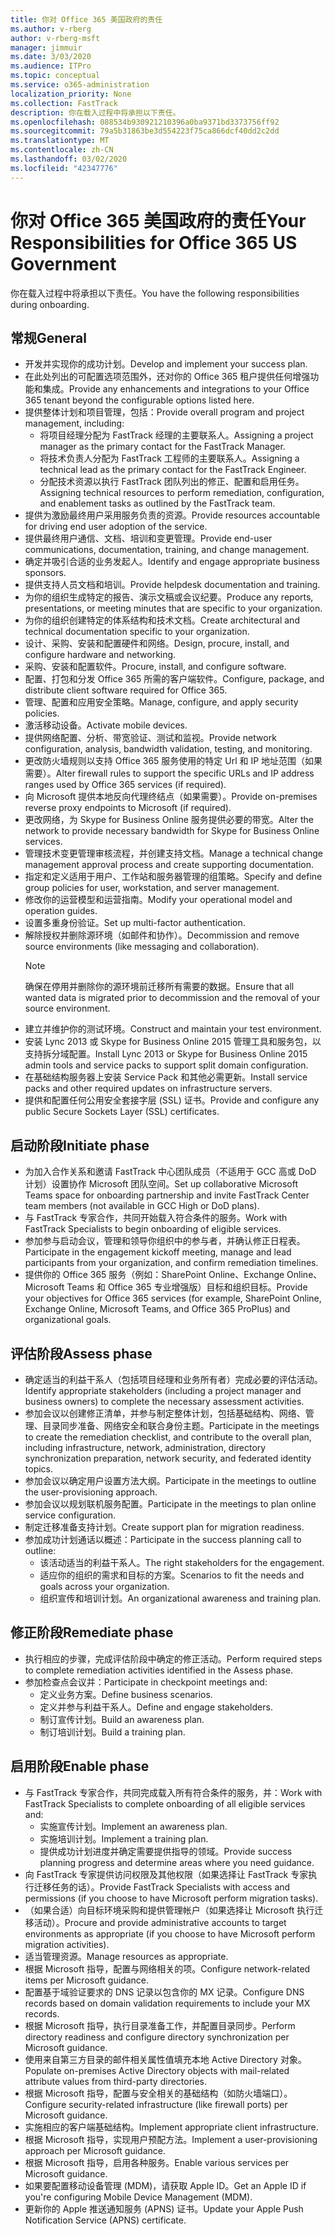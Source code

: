```yaml
---
title: 你对 Office 365 美国政府的责任
ms.author: v-rberg
author: v-rberg-msft
manager: jimmuir
ms.date: 3/03/2020
ms.audience: ITPro
ms.topic: conceptual
ms.service: o365-administration
localization_priority: None
ms.collection: FastTrack
description: 你在载入过程中将承担以下责任。
ms.openlocfilehash: 088534b930921210396a0ba9371bd3373756ff92
ms.sourcegitcommit: 79a5b31863be3d554223f75ca866dcf40dd2c2dd
ms.translationtype: MT
ms.contentlocale: zh-CN
ms.lasthandoff: 03/02/2020
ms.locfileid: "42347776"
---
```

# <a name="your-responsibilities-for-office-365-us-government"></a><span data-ttu-id="8d777-103">你对 Office 365 美国政府的责任</span><span class="sxs-lookup"><span data-stu-id="8d777-103">Your Responsibilities for Office 365 US Government</span></span>

<span data-ttu-id="8d777-104">你在载入过程中将承担以下责任。</span><span class="sxs-lookup"><span data-stu-id="8d777-104">You have the following responsibilities during onboarding.</span></span>
  
## <a name="general"></a><span data-ttu-id="8d777-105">常规</span><span class="sxs-lookup"><span data-stu-id="8d777-105">General</span></span>

- <span data-ttu-id="8d777-106">开发并实现你的成功计划。</span><span class="sxs-lookup"><span data-stu-id="8d777-106">Develop and implement your success plan.</span></span>   
- <span data-ttu-id="8d777-107">在此处列出的可配置选项范围外，还对你的 Office 365 租户提供任何增强功能和集成。</span><span class="sxs-lookup"><span data-stu-id="8d777-107">Provide any enhancements and integrations to your Office 365 tenant beyond the configurable options listed here.</span></span>    
- <span data-ttu-id="8d777-108">提供整体计划和项目管理，包括：</span><span class="sxs-lookup"><span data-stu-id="8d777-108">Provide overall program and project management, including:</span></span>     
  - <span data-ttu-id="8d777-109">将项目经理分配为 FastTrack 经理的主要联系人。</span><span class="sxs-lookup"><span data-stu-id="8d777-109">Assigning a project manager as the primary contact for the FastTrack Manager.</span></span>   
  - <span data-ttu-id="8d777-110">将技术负责人分配为 FastTrack 工程师的主要联系人。</span><span class="sxs-lookup"><span data-stu-id="8d777-110">Assigning a technical lead as the primary contact for the FastTrack Engineer.</span></span>  
  - <span data-ttu-id="8d777-111">分配技术资源以执行 FastTrack 团队列出的修正、配置和启用任务。</span><span class="sxs-lookup"><span data-stu-id="8d777-111">Assigning technical resources to perform remediation, configuration, and enablement tasks as outlined by the FastTrack team.</span></span>   
- <span data-ttu-id="8d777-112">提供为激励最终用户采用服务负责的资源。</span><span class="sxs-lookup"><span data-stu-id="8d777-112">Provide resources accountable for driving end user adoption of the service.</span></span>    
- <span data-ttu-id="8d777-113">提供最终用户通信、文档、培训和变更管理。</span><span class="sxs-lookup"><span data-stu-id="8d777-113">Provide end-user communications, documentation, training, and change management.</span></span>    
- <span data-ttu-id="8d777-114">确定并吸引合适的业务发起人。</span><span class="sxs-lookup"><span data-stu-id="8d777-114">Identify and engage appropriate business sponsors.</span></span>     
- <span data-ttu-id="8d777-115">提供支持人员文档和培训。</span><span class="sxs-lookup"><span data-stu-id="8d777-115">Provide helpdesk documentation and training.</span></span>     
- <span data-ttu-id="8d777-116">为你的组织生成特定的报告、演示文稿或会议纪要。</span><span class="sxs-lookup"><span data-stu-id="8d777-116">Produce any reports, presentations, or meeting minutes that are specific to your organization.</span></span>     
- <span data-ttu-id="8d777-117">为你的组织创建特定的体系结构和技术文档。</span><span class="sxs-lookup"><span data-stu-id="8d777-117">Create architectural and technical documentation specific to your organization.</span></span>     
- <span data-ttu-id="8d777-118">设计、采购、安装和配置硬件和网络。</span><span class="sxs-lookup"><span data-stu-id="8d777-118">Design, procure, install, and configure hardware and networking.</span></span>    
- <span data-ttu-id="8d777-119">采购、安装和配置软件。</span><span class="sxs-lookup"><span data-stu-id="8d777-119">Procure, install, and configure software.</span></span>     
- <span data-ttu-id="8d777-120">配置、打包和分发 Office 365 所需的客户端软件。</span><span class="sxs-lookup"><span data-stu-id="8d777-120">Configure, package, and distribute client software required for Office 365.</span></span>    
- <span data-ttu-id="8d777-121">管理、配置和应用安全策略。</span><span class="sxs-lookup"><span data-stu-id="8d777-121">Manage, configure, and apply security policies.</span></span>    
- <span data-ttu-id="8d777-122">激活移动设备。</span><span class="sxs-lookup"><span data-stu-id="8d777-122">Activate mobile devices.</span></span>    
- <span data-ttu-id="8d777-123">提供网络配置、分析、带宽验证、测试和监视。</span><span class="sxs-lookup"><span data-stu-id="8d777-123">Provide network configuration, analysis, bandwidth validation, testing, and monitoring.</span></span> 
- <span data-ttu-id="8d777-124">更改防火墙规则以支持 Office 365 服务使用的特定 Url 和 IP 地址范围（如果需要）。</span><span class="sxs-lookup"><span data-stu-id="8d777-124">Alter firewall rules to support the specific URLs and IP address ranges used by Office 365 services (if required).</span></span>
- <span data-ttu-id="8d777-125">向 Microsoft 提供本地反向代理终结点（如果需要）。</span><span class="sxs-lookup"><span data-stu-id="8d777-125">Provide on-premises reverse proxy endpoints to Microsoft (if required).</span></span>     
- <span data-ttu-id="8d777-126">更改网络，为 Skype for Business Online 服务提供必要的带宽。</span><span class="sxs-lookup"><span data-stu-id="8d777-126">Alter the network to provide necessary bandwidth for Skype for Business Online services.</span></span>   
- <span data-ttu-id="8d777-127">管理技术变更管理审核流程，并创建支持文档。</span><span class="sxs-lookup"><span data-stu-id="8d777-127">Manage a technical change management approval process and create supporting documentation.</span></span>    
- <span data-ttu-id="8d777-128">指定和定义适用于用户、工作站和服务器管理的组策略。</span><span class="sxs-lookup"><span data-stu-id="8d777-128">Specify and define group policies for user, workstation, and server management.</span></span>    
- <span data-ttu-id="8d777-129">修改你的运营模型和运营指南。</span><span class="sxs-lookup"><span data-stu-id="8d777-129">Modify your operational model and operation guides.</span></span>   
- <span data-ttu-id="8d777-130">设置多重身份验证。</span><span class="sxs-lookup"><span data-stu-id="8d777-130">Set up multi-factor authentication.</span></span>   
- <span data-ttu-id="8d777-131">解除授权并删除源环境（如邮件和协作）。</span><span class="sxs-lookup"><span data-stu-id="8d777-131">Decommission and remove source environments (like messaging and collaboration).</span></span> 
    > [!NOTE]
    > <span data-ttu-id="8d777-132">确保在停用并删除你的源环境前迁移所有需要的数据。</span><span class="sxs-lookup"><span data-stu-id="8d777-132">Ensure that all wanted data is migrated prior to decommission and the removal of your source environment.</span></span>   
- <span data-ttu-id="8d777-133">建立并维护你的测试环境。</span><span class="sxs-lookup"><span data-stu-id="8d777-133">Construct and maintain your test environment.</span></span>  
- <span data-ttu-id="8d777-134">安装 Lync 2013 或 Skype for Business Online 2015 管理工具和服务包，以支持拆分域配置。</span><span class="sxs-lookup"><span data-stu-id="8d777-134">Install Lync 2013 or Skype for Business Online 2015 admin tools and service packs to support split domain configuration.</span></span>    
- <span data-ttu-id="8d777-135">在基础结构服务器上安装 Service Pack 和其他必需更新。</span><span class="sxs-lookup"><span data-stu-id="8d777-135">Install service packs and other required updates on infrastructure servers.</span></span>     
- <span data-ttu-id="8d777-136">提供和配置任何公用安全套接字层 (SSL) 证书。</span><span class="sxs-lookup"><span data-stu-id="8d777-136">Provide and configure any public Secure Sockets Layer (SSL) certificates.</span></span> 
    
## <a name="initiate-phase"></a><span data-ttu-id="8d777-137">启动阶段</span><span class="sxs-lookup"><span data-stu-id="8d777-137">Initiate phase</span></span>

- <span data-ttu-id="8d777-138">为加入合作关系和邀请 FastTrack 中心团队成员（不适用于 GCC 高或 DoD 计划）设置协作 Microsoft 团队空间。</span><span class="sxs-lookup"><span data-stu-id="8d777-138">Set up collaborative Microsoft Teams space for onboarding partnership and invite FastTrack Center team members (not available in GCC High or DoD plans).</span></span>   
- <span data-ttu-id="8d777-139">与 FastTrack 专家合作，共同开始载入符合条件的服务。</span><span class="sxs-lookup"><span data-stu-id="8d777-139">Work with FastTrack Specialists to begin onboarding of eligible services.</span></span>    
- <span data-ttu-id="8d777-140">参加参与启动会议，管理和领导你组织中的参与者，并确认修正日程表。</span><span class="sxs-lookup"><span data-stu-id="8d777-140">Participate in the engagement kickoff meeting, manage and lead participants from your organization, and confirm remediation timelines.</span></span>    
- <span data-ttu-id="8d777-141">提供你的 Office 365 服务（例如：SharePoint Online、Exchange Online、Microsoft Teams 和 Office 365 专业增强版）目标和组织目标。</span><span class="sxs-lookup"><span data-stu-id="8d777-141">Provide your objectives for Office 365 services (for example, SharePoint Online, Exchange Online, Microsoft Teams, and Office 365 ProPlus) and organizational goals.</span></span>
    
## <a name="assess-phase"></a><span data-ttu-id="8d777-142">评估阶段</span><span class="sxs-lookup"><span data-stu-id="8d777-142">Assess phase</span></span>

- <span data-ttu-id="8d777-143">确定适当的利益干系人（包括项目经理和业务所有者）完成必要的评估活动。</span><span class="sxs-lookup"><span data-stu-id="8d777-143">Identify appropriate stakeholders (including a project manager and business owners) to complete the necessary assessment activities.</span></span>    
- <span data-ttu-id="8d777-144">参加会议以创建修正清单，并参与制定整体计划，包括基础结构、网络、管理、目录同步准备、网络安全和联合身份主题。</span><span class="sxs-lookup"><span data-stu-id="8d777-144">Participate in the meetings to create the remediation checklist, and contribute to the overall plan, including infrastructure, network, administration, directory synchronization preparation, network security, and federated identity topics.</span></span> 
- <span data-ttu-id="8d777-145">参加会议以确定用户设置方法大纲。</span><span class="sxs-lookup"><span data-stu-id="8d777-145">Participate in the meetings to outline the user-provisioning approach.</span></span>     
- <span data-ttu-id="8d777-146">参加会议以规划联机服务配置。</span><span class="sxs-lookup"><span data-stu-id="8d777-146">Participate in the meetings to plan online service configuration.</span></span>    
- <span data-ttu-id="8d777-147">制定迁移准备支持计划。</span><span class="sxs-lookup"><span data-stu-id="8d777-147">Create support plan for migration readiness.</span></span>    
- <span data-ttu-id="8d777-148">参加成功计划通话以概述：</span><span class="sxs-lookup"><span data-stu-id="8d777-148">Participate in the success planning call to outline:</span></span>   
  - <span data-ttu-id="8d777-149">该活动适当的利益干系人。</span><span class="sxs-lookup"><span data-stu-id="8d777-149">The right stakeholders for the engagement.</span></span>   
  - <span data-ttu-id="8d777-150">适应你的组织的需求和目标的方案。</span><span class="sxs-lookup"><span data-stu-id="8d777-150">Scenarios to fit the needs and goals across your organization.</span></span>   
  - <span data-ttu-id="8d777-151">组织宣传和培训计划。</span><span class="sxs-lookup"><span data-stu-id="8d777-151">An organizational awareness and training plan.</span></span>
    
## <a name="remediate-phase"></a><span data-ttu-id="8d777-152">修正阶段</span><span class="sxs-lookup"><span data-stu-id="8d777-152">Remediate phase</span></span>

- <span data-ttu-id="8d777-153">执行相应的步骤，完成评估阶段中确定的修正活动。</span><span class="sxs-lookup"><span data-stu-id="8d777-153">Perform required steps to complete remediation activities identified in the Assess phase.</span></span>  
- <span data-ttu-id="8d777-154">参加检查点会议并：</span><span class="sxs-lookup"><span data-stu-id="8d777-154">Participate in checkpoint meetings and:</span></span>   
  - <span data-ttu-id="8d777-155">定义业务方案。</span><span class="sxs-lookup"><span data-stu-id="8d777-155">Define business scenarios.</span></span>  
  - <span data-ttu-id="8d777-156">定义并参与利益干系人。</span><span class="sxs-lookup"><span data-stu-id="8d777-156">Define and engage stakeholders.</span></span>  
  - <span data-ttu-id="8d777-157">制订宣传计划。</span><span class="sxs-lookup"><span data-stu-id="8d777-157">Build an awareness plan.</span></span> 
  - <span data-ttu-id="8d777-158">制订培训计划。</span><span class="sxs-lookup"><span data-stu-id="8d777-158">Build a training plan.</span></span>
    
## <a name="enable-phase"></a><span data-ttu-id="8d777-159">启用阶段</span><span class="sxs-lookup"><span data-stu-id="8d777-159">Enable phase</span></span>

- <span data-ttu-id="8d777-160">与 FastTrack 专家合作，共同完成载入所有符合条件的服务，并：</span><span class="sxs-lookup"><span data-stu-id="8d777-160">Work with FastTrack Specialists to complete onboarding of all eligible services and:</span></span>  
  - <span data-ttu-id="8d777-161">实施宣传计划。</span><span class="sxs-lookup"><span data-stu-id="8d777-161">Implement an awareness plan.</span></span>   
  - <span data-ttu-id="8d777-162">实施培训计划。</span><span class="sxs-lookup"><span data-stu-id="8d777-162">Implement a training plan.</span></span>   
  - <span data-ttu-id="8d777-163">提供成功计划进度并确定需要提供指导的领域。</span><span class="sxs-lookup"><span data-stu-id="8d777-163">Provide success planning progress and determine areas where you need guidance.</span></span>  
- <span data-ttu-id="8d777-164">向 FastTrack 专家提供访问权限及其他权限（如果选择让 FastTrack 专家执行迁移任务的话）。</span><span class="sxs-lookup"><span data-stu-id="8d777-164">Provide FastTrack Specialists with access and permissions (if you choose to have Microsoft perform migration tasks).</span></span>   
- <span data-ttu-id="8d777-165">（如果合适）向目标环境采购和提供管理帐户（如果选择让 Microsoft 执行迁移活动）。</span><span class="sxs-lookup"><span data-stu-id="8d777-165">Procure and provide administrative accounts to target environments as appropriate (if you choose to have Microsoft perform migration activities).</span></span>    
- <span data-ttu-id="8d777-166">适当管理资源。</span><span class="sxs-lookup"><span data-stu-id="8d777-166">Manage resources as appropriate.</span></span>     
- <span data-ttu-id="8d777-167">根据 Microsoft 指导，配置与网络相关的项。</span><span class="sxs-lookup"><span data-stu-id="8d777-167">Configure network-related items per Microsoft guidance.</span></span>    
- <span data-ttu-id="8d777-168">配置基于域验证要求的 DNS 记录以包含你的 MX 记录。</span><span class="sxs-lookup"><span data-stu-id="8d777-168">Configure DNS records based on domain validation requirements to include your MX records.</span></span>    
- <span data-ttu-id="8d777-169">根据 Microsoft 指导，执行目录准备工作，并配置目录同步。</span><span class="sxs-lookup"><span data-stu-id="8d777-169">Perform directory readiness and configure directory synchronization per Microsoft guidance.</span></span>   
- <span data-ttu-id="8d777-170">使用来自第三方目录的邮件相关属性值填充本地 Active Directory 对象。</span><span class="sxs-lookup"><span data-stu-id="8d777-170">Populate on-premises Active Directory objects with mail-related attribute values from third-party directories.</span></span>    
- <span data-ttu-id="8d777-171">根据 Microsoft 指导，配置与安全相关的基础结构（如防火墙端口）。</span><span class="sxs-lookup"><span data-stu-id="8d777-171">Configure security-related infrastructure (like firewall ports) per Microsoft guidance.</span></span>    
- <span data-ttu-id="8d777-172">实施相应的客户端基础结构。</span><span class="sxs-lookup"><span data-stu-id="8d777-172">Implement appropriate client infrastructure.</span></span>   
- <span data-ttu-id="8d777-173">根据 Microsoft 指导，实现用户预配方法。</span><span class="sxs-lookup"><span data-stu-id="8d777-173">Implement a user-provisioning approach per Microsoft guidance.</span></span>    
- <span data-ttu-id="8d777-174">根据 Microsoft 指导，启用各种服务。</span><span class="sxs-lookup"><span data-stu-id="8d777-174">Enable various services per Microsoft guidance.</span></span>    
- <span data-ttu-id="8d777-175">如果要配置移动设备管理 (MDM)，请获取 Apple ID。</span><span class="sxs-lookup"><span data-stu-id="8d777-175">Get an Apple ID if you're configuring Mobile Device Management (MDM).</span></span>   
- <span data-ttu-id="8d777-176">更新你的 Apple 推送通知服务 (APNS) 证书。</span><span class="sxs-lookup"><span data-stu-id="8d777-176">Update your Apple Push Notification Service (APNS) certificate.</span></span>
    

  

